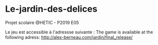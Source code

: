 # Le-jardin-des-delices
Projet scolaire @HETIC - P2019 E05

Le jeu est accessible à l'adressse suivante :
The game is available at the following adress:
http://alex-berneau.com/jardin/final_release/
